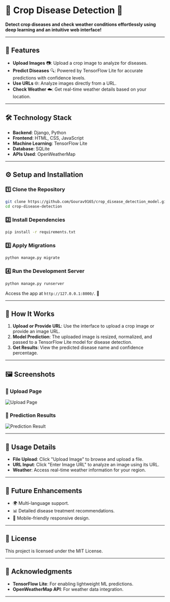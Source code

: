 
# 🌾 Crop Disease Detection 🚜  
**Detect crop diseases and check weather conditions effortlessly using deep learning and an intuitive web interface!**

---

## 🌟 Features  

- **Upload Images** 📷: Upload a crop image to analyze for diseases.  
- **Predict Diseases** 🔍: Powered by TensorFlow Lite for accurate predictions with confidence levels.  
- **Use URLs** 🌐: Analyze images directly from a URL.  
- **Check Weather** ☁️: Get real-time weather details based on your location.  

---

## 🛠️ Technology Stack  

- **Backend**: Django, Python  
- **Frontend**: HTML, CSS, JavaScript  
- **Machine Learning**: TensorFlow Lite  
- **Database**: SQLite  
- **APIs Used**: OpenWeatherMap  

---

## ⚙️ Setup and Installation  

### 1️⃣ Clone the Repository  

```bash  
git clone https://github.com/Gourav9165/crop_disease_detection_model.git 
cd crop-disease-detection  
```  

### 2️⃣ Install Dependencies  

```bash  
pip install -r requirements.txt  
```  

### 3️⃣ Apply Migrations  

```bash  
python manage.py migrate  
```  

### 4️⃣ Run the Development Server  

```bash  
python manage.py runserver  
```  

Access the app at `http://127.0.0.1:8000/`. 🎉  

---

## 🔬 How It Works  

1. **Upload or Provide URL**: Use the interface to upload a crop image or provide an image URL.  
2. **Model Prediction**: The uploaded image is resized, normalized, and passed to a TensorFlow Lite model for disease detection.  
3. **Get Results**: View the predicted disease name and confidence percentage.  

---

## 🖼️ Screenshots  

### 📸 Upload Page  

![Upload Page](https://via.placeholder.com/800x400.png?text=Upload+Page)  

### 🔎 Prediction Results  

![Prediction Result](https://via.placeholder.com/800x400.png?text=Prediction+Result)  

---

## 📜 Usage Details  

- **File Upload**: Click "Upload Image" to browse and upload a file.  
- **URL Input**: Click "Enter Image URL" to analyze an image using its URL.  
- **Weather**: Access real-time weather information for your region.  

---

## 🧩 Future Enhancements  

- 🌍 Multi-language support.  
- 📊 Detailed disease treatment recommendations.  
- 📱 Mobile-friendly responsive design.   

---

## 📜 License  

This project is licensed under the MIT License.  

---

## 🌟 Acknowledgments  

- **TensorFlow Lite**: For enabling lightweight ML predictions.  
- **OpenWeatherMap API**: For weather data integration.  

---
